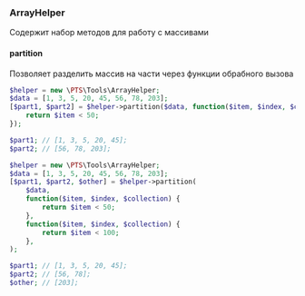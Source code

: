 ### ArrayHelper

Содержит набор методов для работу с массивами


#### partition

Позволяет разделить массив на части через функции обрабного вызова

```php
$helper = new \PTS\Tools\ArrayHelper;
$data = [1, 3, 5, 20, 45, 56, 78, 203];
[$part1, $part2] = $helper->partition($data, function($item, $index, $collection) {
	return $item < 50;
});

$part1; // [1, 3, 5, 20, 45];
$part2; // [56, 78, 203];
```

```php
$helper = new \PTS\Tools\ArrayHelper;
$data = [1, 3, 5, 20, 45, 56, 78, 203];
[$part1, $part2, $other] = $helper->partition(
	$data,
	function($item, $index, $collection) {
		return $item < 50;
	},
	function($item, $index, $collection) {
		return $item < 100;
	},
);

$part1; // [1, 3, 5, 20, 45];
$part2; // [56, 78];
$other; // [203];
```
